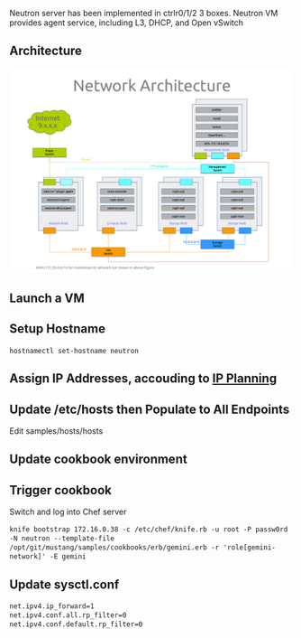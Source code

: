 Neutron server has been implemented in ctrlr0/1/2 3 boxes. Neutron VM provides agent service, including L3, DHCP, and Open vSwitch

## Architecture 
![Network Architecture](/images/20141015_neutron_net.png)


## Launch a VM

## Setup Hostname

	hostnamectl set-hostname neutron

## Assign IP Addresses, accouding to [IP Planning](IPPlanning.markdown)

## Update /etc/hosts then Populate to All Endpoints
Edit samples/hosts/hosts

## Update cookbook environment

## Trigger cookbook
Switch and log into Chef server

	knife bootstrap 172.16.0.38 -c /etc/chef/knife.rb -u root -P passw0rd -N neutron --template-file /opt/git/mustang/samples/cookbooks/erb/gemini.erb -r 'role[gemini-network]' -E gemini

## Update sysctl.conf

	net.ipv4.ip_forward=1
	net.ipv4.conf.all.rp_filter=0
	net.ipv4.conf.default.rp_filter=0
